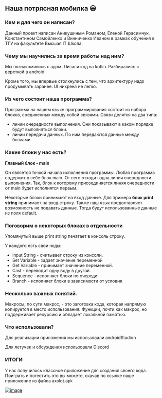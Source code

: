 <h2>Наша потрясная мобилка 😃</h2>

<h3>Кем и для чего он написан? </h3>
<p>Данный проект написан Аникушиным Романом, Еленой Герасимчук, Константином Самойленко и Винниченко Иваном в рамках обучения в ТГУ на факультете Высшая IT Школа.</p>

<h3>Чему мы научились за время работы над ним? </h3>
<p>Мы познакомились с адом. Писали код на kotlin. Разбирались с версткой в android.</p>
<p>Кроме того, мы впервые столкнулись с тем, что архитектуру надо продумывать заранее. UI нихрена не легко.</p>

<h3>Из чего состоит наша программа?</h3>
<p>Программа на нашем языке программирования состоит из набора блоков, соединенных между собой связями. Связи делятся на два типа:</p>

- линии очередности выполнения. Они показывают в каком порядке будут выполняться блоки. 
- линии передачи данных. По ним передаются данные между блоками.

<h3>Какие блоки у нас есть?</h3>
<b>Главный блок - main</b>
  <p>Он является точкой начала исполнения программы. Любая программа содержит в себе блок main. От него отходит одна линия очередности выполнения. Так, блок к которому присоединяется линяя очередности от main будет исполнятся первым.</p>

<p>Некоторые блоки принимают на вход данные. Для примера <b>блок print string</b> принимает на вход строку. Также наш язык предоставляет возможность не подавать данные. Тогда будут использованные данные из поля default.</p>

<h3>Поговорим о некоторых блоках в отдельности</h3>
Упомянутый выше print string печатает в консоль строку. 

У каждого есть свои ноды:
- Input String - считывает строку из консоли.
- Set Variable - задает значение переменной
- Get Variable - принимает значение переменной.
- Cast - переводит одну воду в другой.
- Sequence - исполняет блоки по очереди
- Branch - исполняет блоки в зависимости от условия.

<h3>Несколько важных понятий.</h3>
Макросы, по сути макрос, - это заготовка кода, которая напрямую копируется в место использования.
Функции, почти как макрос, но поддерживает рекурсию и обладает локальной памятью.

<h3>Что использовали?</h3>
<p>Для реализации приложения мы использовали androidStudion</p>
<p>Для летучек и обсуждения использовали Discord</p>

<h3>ИТОГИ</h3>
<p>У нас получилось классное приложение для создания своего кода. Поиграть и потестить это вы можете, скачав по ссылке наше приложение из файла axolot.apk</p> <a href="https://github.com/GreenpixDev/HitsAndroid/releases/tag/v1.0.0"/>

![image](https://user-images.githubusercontent.com/58062046/169645858-58ce40a4-adb5-43f9-8c36-a64f5fffb915.png)
